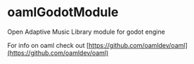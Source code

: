 # oamlGodotModule
Open Adaptive Music Library module for godot engine

For info on oaml check out [https://github.com/oamldev/oaml](https://github.com/oamldev/oaml)
